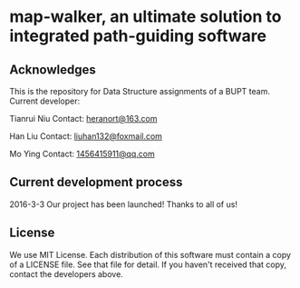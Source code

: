 # map-walker, an ultimate solution to integrated path-guiding software

## Acknowledges
This is the repository for Data Structure assignments of a BUPT team.
Current developer:

Tianrui Niu
Contact: heranort@163.com

Han Liu
Contact: liuhan132@foxmail.com

Mo Ying
Contact: 1456415911@qq.com

## Current development process

2016-3-3
Our project has been launched! Thanks to all of us!

## License
We use MIT License.
Each distribution of this software must contain a copy of a LICENSE file.
See that file for detail. If you haven't received that copy, contact the developers above.


